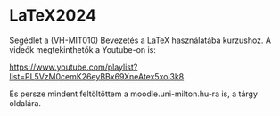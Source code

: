 # LaTeX2024
Segédlet a (VH-MIT010) Bevezetés a LaTeX használatába kurzushoz. A videók megtekinthetők a Youtube-on is:

https://www.youtube.com/playlist?list=PL5VzM0cemK26eyBBx69XneAtex5xol3k8

És persze mindent feltöltöttem a moodle.uni-milton.hu-ra is, a tárgy oldalára. 
